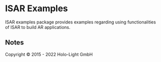 # ISAR Examples

ISAR examples package provides examples regarding using functionalities of ISAR to build AR applications.

## Notes


Copyright &copy; 2015 - 2022 Holo-Light GmbH
